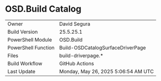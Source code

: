 ﻿# OSD.Build Catalog

| | |
|-|-|
| Owner | David Segura |
| Build Version | 25.5.25.1 |
| PowerShell Module | OSD.Build |
| PowerShell Function | Build-OSDCatalogSurfaceDriverPage |
| Files | build-driverpage.* |
| Build Workflow | GitHub Actions |
| Last Update | Monday, May 26, 2025 5:06:54 AM UTC |
